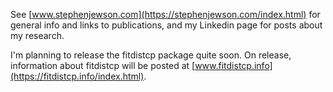 See [www.stephenjewson.com](https://stephenjewson.com/index.html) for general info and links to publications, and my Linkedin page for posts about my research.

I'm planning to release the fitdistcp package quite soon. 
On release, information about fitdistcp will be posted at [www.fitdistcp.info](https://fitdistcp.info/index.html).
